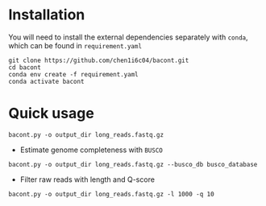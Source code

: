 # Installation
You will need to install the external dependencies separately with `conda`, which can be found in `requirement.yaml`
```commandline
git clone https://github.com/chen1i6c04/bacont.git
cd bacont
conda env create -f requirement.yaml
conda activate bacont
```
# Quick usage
```commandline
bacont.py -o output_dir long_reads.fastq.gz
```
* Estimate genome completeness with `BUSCO`
```commandline
bacont.py -o output_dir long_reads.fastq.gz --busco_db busco_database
```
* Filter raw reads with length and Q-score
```commandline
bacont.py -o output_dir long_reads.fastq.gz -l 1000 -q 10
```